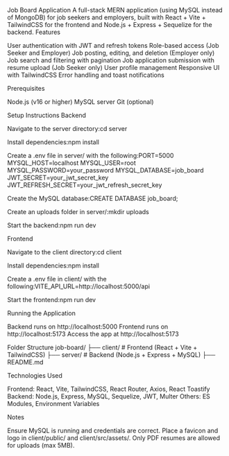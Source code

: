 Job Board Application
A full-stack MERN application (using MySQL instead of MongoDB) for job seekers and employers, built with React + Vite + TailwindCSS for the frontend and Node.js + Express + Sequelize for the backend.
Features

User authentication with JWT and refresh tokens
Role-based access (Job Seeker and Employer)
Job posting, editing, and deletion (Employer only)
Job search and filtering with pagination
Job application submission with resume upload (Job Seeker only)
User profile management
Responsive UI with TailwindCSS
Error handling and toast notifications

Prerequisites

Node.js (v16 or higher)
MySQL server
Git (optional)

Setup Instructions
Backend

Navigate to the server directory:cd server


Install dependencies:npm install


Create a .env file in server/ with the following:PORT=5000
MYSQL_HOST=localhost
MYSQL_USER=root
MYSQL_PASSWORD=your_password
MYSQL_DATABASE=job_board
JWT_SECRET=your_jwt_secret_key
JWT_REFRESH_SECRET=your_jwt_refresh_secret_key


Create the MySQL database:CREATE DATABASE job_board;


Create an uploads folder in server/:mkdir uploads


Start the backend:npm run dev



Frontend

Navigate to the client directory:cd client


Install dependencies:npm install


Create a .env file in client/ with the following:VITE_API_URL=http://localhost:5000/api


Start the frontend:npm run dev



Running the Application

Backend runs on http://localhost:5000
Frontend runs on http://localhost:5173
Access the app at http://localhost:5173

Folder Structure
job-board/
├── client/                       # Frontend (React + Vite + TailwindCSS)
├── server/                       # Backend (Node.js + Express + MySQL)
├── README.md

Technologies Used

Frontend: React, Vite, TailwindCSS, React Router, Axios, React Toastify
Backend: Node.js, Express, MySQL, Sequelize, JWT, Multer
Others: ES Modules, Environment Variables

Notes

Ensure MySQL is running and credentials are correct.
Place a favicon and logo in client/public/ and client/src/assets/.
Only PDF resumes are allowed for uploads (max 5MB).
